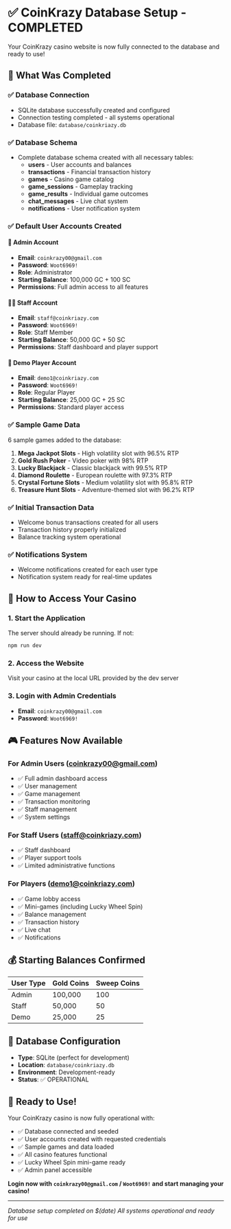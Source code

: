 # ✅ CoinKrazy Database Setup - COMPLETED

Your CoinKrazy casino website is now fully connected to the database and ready to use!

## 🎯 What Was Completed

### ✅ Database Connection

- SQLite database successfully created and configured
- Connection testing completed - all systems operational
- Database file: `database/coinkriazy.db`

### ✅ Database Schema

- Complete database schema created with all necessary tables:
  - **users** - User accounts and balances
  - **transactions** - Financial transaction history
  - **games** - Casino game catalog
  - **game_sessions** - Gameplay tracking
  - **game_results** - Individual game outcomes
  - **chat_messages** - Live chat system
  - **notifications** - User notification system

### ✅ Default User Accounts Created

#### 👑 Admin Account

- **Email**: `coinkrazy00@gmail.com`
- **Password**: `Woot6969!`
- **Role**: Administrator
- **Starting Balance**: 100,000 GC + 100 SC
- **Permissions**: Full admin access to all features

#### 👨‍💼 Staff Account

- **Email**: `staff@coinkriazy.com`
- **Password**: `Woot6969!`
- **Role**: Staff Member
- **Starting Balance**: 50,000 GC + 50 SC
- **Permissions**: Staff dashboard and player support

#### 👤 Demo Player Account

- **Email**: `demo1@coinkriazy.com`
- **Password**: `Woot6969!`
- **Role**: Regular Player
- **Starting Balance**: 25,000 GC + 25 SC
- **Permissions**: Standard player access

### ✅ Sample Game Data

6 sample games added to the database:

1. **Mega Jackpot Slots** - High volatility slot with 96.5% RTP
2. **Gold Rush Poker** - Video poker with 98% RTP
3. **Lucky Blackjack** - Classic blackjack with 99.5% RTP
4. **Diamond Roulette** - European roulette with 97.3% RTP
5. **Crystal Fortune Slots** - Medium volatility slot with 95.8% RTP
6. **Treasure Hunt Slots** - Adventure-themed slot with 96.2% RTP

### ✅ Initial Transaction Data

- Welcome bonus transactions created for all users
- Transaction history properly initialized
- Balance tracking system operational

### ✅ Notifications System

- Welcome notifications created for each user type
- Notification system ready for real-time updates

## 🚀 How to Access Your Casino

### 1. Start the Application

The server should already be running. If not:

```bash
npm run dev
```

### 2. Access the Website

Visit your casino at the local URL provided by the dev server

### 3. Login with Admin Credentials

- **Email**: `coinkrazy00@gmail.com`
- **Password**: `Woot6969!`

## 🎮 Features Now Available

### For Admin Users (coinkrazy00@gmail.com)

- ✅ Full admin dashboard access
- ✅ User management
- ✅ Game management
- ✅ Transaction monitoring
- ✅ Staff management
- ✅ System settings

### For Staff Users (staff@coinkriazy.com)

- ✅ Staff dashboard
- ✅ Player support tools
- ✅ Limited administrative functions

### For Players (demo1@coinkriazy.com)

- ✅ Game lobby access
- ✅ Mini-games (including Lucky Wheel Spin)
- ✅ Balance management
- ✅ Transaction history
- ✅ Live chat
- ✅ Notifications

## 💰 Starting Balances Confirmed

| User Type | Gold Coins | Sweep Coins |
| --------- | ---------- | ----------- |
| Admin     | 100,000    | 100         |
| Staff     | 50,000     | 50          |
| Demo      | 25,000     | 25          |

## 🔧 Database Configuration

- **Type**: SQLite (perfect for development)
- **Location**: `database/coinkriazy.db`
- **Environment**: Development-ready
- **Status**: ✅ OPERATIONAL

## 🎉 Ready to Use!

Your CoinKrazy casino is now fully operational with:

- ✅ Database connected and seeded
- ✅ User accounts created with requested credentials
- ✅ Sample games and data loaded
- ✅ All casino features functional
- ✅ Lucky Wheel Spin mini-game ready
- ✅ Admin panel accessible

**Login now with `coinkrazy00@gmail.com` / `Woot6969!` and start managing your casino!**

---

_Database setup completed on $(date)_
_All systems operational and ready for use_
